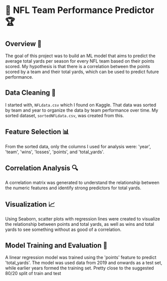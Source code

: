 # 🏈 NFL Team Performance Predictor 🏆

## Overview 🌟

The goal of this project was to build an ML model that aims to predict the average total yards per season for every NFL team based on their points scored. My hypothesis is that there is a  correlation between the points scored by a team and their total yards, which can be used to predict future performance.

## Data Cleaning 🧹

I started with, `NFLdata.csv` which I found on Kaggle. That data was sorted by team and year to organize the data by team performance over time. My sorted dataset, `sortedNFLdata.csv`, was created from this.

## Feature Selection 📊

From the sorted data, only the columns I used for analysis were: 'year', 'team', 'wins', 'losses', 'points', and 'total_yards'.

## Correlation Analysis 🔍

A correlation matrix was generated to understand the relationship between the numeric features and identify strong predictors for total yards.

## Visualization 📈

Using Seaborn, scatter plots with regression lines were created to visualize the relationship between points and total yards, as well as wins and total yards to see something without as good of a correlation.

## Model Training and Evaluation 🚀

A linear regression model was trained using the 'points' feature to predict 'total_yards'. The model was used data from 2019 and onwards as a test set, while earlier years formed the training set. Pretty close to the suggested 80/20 split of train and test
